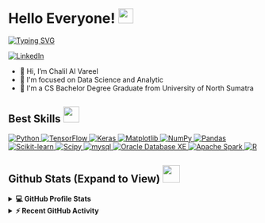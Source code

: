 <h1> Hello Everyone! <img src = "https://raw.githubusercontent.com/MartinHeinz/MartinHeinz/master/wave.gif" width = 30px> </h1>
<p align='center'>
</p>

<p>
  <a href="https://git.io/typing-svg"><img src="https://readme-typing-svg.herokuapp.com?font=Montserrat&weight=700&pause=1000&color=C620F7&width=435&lines=Welcome+to+My+Github+Profile;I'm+A+Computer+Science+Graduate+From+Universitas+Sumatera+Utara" alt="Typing SVG" /></a>
</p>

   <a href="https://www.linkedin.com/in/cavareel/" target="_blank">
    <img alt="LinkedIn" src="https://img.shields.io/badge/LinkedIn-0077B5?style=for-the-badge&logo=linkedin&logoColor=white">
  </a>   

- 👋 Hi, I’m Chalil Al Vareel
- 💼 I'm focused on Data Science and Analytic
- 💬 I'm a CS Bachelor Degree Graduate from University of North Sumatra

<h2> Best Skills <img src = "https://media2.giphy.com/media/QssGEmpkyEOhBCb7e1/giphy.gif?cid=ecf05e47a0n3gi1bfqntqmob8g9aid1oyj2wr3ds3mg700bl&rid=giphy.gif" width = 32px> </h2>
  
  <a href="https://www.python.org" target="_blank">
    <img alt="Python" src="https://img.shields.io/badge/python-3670A0?style=for-the-badge&logo=python&logoColor=ffdd54">
  </a>
  <a href="https://www.tensorflow.org" target="_blank">
    <img alt="TensorFlow" src="https://img.shields.io/badge/TensorFlow-FF3F06?style=for-the-badge&logo=tensorflow&logoColor=white">
  </a>
  <a href="https://www.keras.io" target="_blank">
    <img alt="Keras" src="https://img.shields.io/badge/Keras-%23D00000.svg?style=for-the-badge&logo=Keras&logoColor=white">
  </a>
  <a href="https://www.matplotlib.org" target="_blank">
    <img alt="Matplotlib" src="https://img.shields.io/badge/Matplotlib-%23ffffff.svg?style=for-the-badge&logo=Matplotlib&logoColor=black">
  </a>
  <a href="https://numpy.org/" target="_blank">
    <img alt="NumPy" src="https://img.shields.io/badge/numpy-%23013243.svg?style=for-the-badge&logo=numpy&logoColor=white">
  </a>
  <a href="https://pandas.pydata.org/" target="_blank">
    <img alt="Pandas" src="https://img.shields.io/badge/pandas-%23150458.svg?style=for-the-badge&logo=pandas&logoColor=white">
  </a>
  <a href="https://scikit-learn.org/" target="_blank">
    <img alt="Scikit-learn" src="https://img.shields.io/badge/scikit--learn-%23F7931E.svg?style=for-the-badge&logo=scikit-learn&logoColor=white">
  </a>
  <a href="https://scipy.org/" target="_blank">
    <img alt="Scipy" src="https://img.shields.io/badge/SciPy-%230C55A5.svg?style=for-the-badge&logo=scipy&logoColor=%white">
  </a>
<!--   <a href="https://www.postgresql.org" target="_blank">
    <img alt="postgresql" src="https://img.shields.io/badge/postgresql-308bb3?style=for-the-badge&logo=postgresql&logoColor=white">
  </a> -->
  <a href="https://www.mysql.com" target="_blank">
    <img alt="mysql" src="https://img.shields.io/badge/mysql-4f82bd?style=for-the-badge&logo=mysql&logoColor=white">
  </a>
   <a href="https://www.oracle.com/id/database/technologies/appdev/xe.html" target="_blank">
    <img alt="Oracle Database XE" src="https://img.shields.io/badge/Oracle-F80000?style=for-the-badge&logo=oracle&logoColor=white">
  </a>
  <a href="https://spark.apache.org/">
    <img alt="Apache Spark" src="https://img.shields.io/badge/Apache%20Spark-FDEE21?style=flat-square&logo=apachespark&logoColor=black">
  </a>
  <a href="https://www.r-project.org/about.html">
    <img alt="R" src="https://img.shields.io/badge/r-%23276DC3.svg?style=for-the-badge&logo=r&logoColor=white">
  </a>

<h2> Github Stats (Expand to View) <img src = "https://i.pinimg.com/originals/65/c4/f4/65c4f452571be1261e9c623f7da488ac.gif" width = 35px> </h2>

<details> 
  <summary><b>💻 GitHub Profile Stats</b></summary>
  <br/>
  <p align="center">
    <a href="https://github.com/lilreel/github-readme-stats"><img alt="Chalil's Github Stats" src="https://github-readme-stats.vercel.app/api?username=lilreel&show_icons=true&count_private=true&theme=algolia" height="192px"/></a>
<br/>
  &nbsp;
	  <img src="https://github-readme-stats.vercel.app/api/top-langs?username=lilreel&show_icons=true&locale=en&layout=compact&theme=algolia" alt="lilreel" height="192px"/>
  <br/>
  </p>
</details>


<details>
  <summary><b>⚡ Recent GitHub Activity</b></summary>
  <br/>
   <a href="https://github.com/lilreel"><img alt="Chalil's Activity Graph" src="https://github-readme-activity-graph.cyclic.app/graph?username=lilreel&bg_color=0f1a37&color=c587c0&line=bf79ba&point=fbfbfb&area=true&hide_border=true" /></a>
  <br/>

</details>
